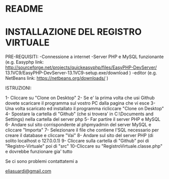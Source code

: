 README
=====================================================================================
INSTALLAZIONE DEL REGISTRO VIRTUALE
=====================================================================================

PRE-REQUISITI:
-Connessione a internet
-Server PHP e MySQL funzionante 
(e.g. Easyphp 
 link: http://sourceforge.net/projects/quickeasyphp/files/EasyPHP-DevServer/
 13.1VC9/EasyPHP-DevServer-13.1VC9-setup.exe/download )
-editor (e.g. NetBeans link: https://netbeans.org/downloads/ )

ISTRUZIONI:

1- Cliccare su "Clone on Desktop"
2- Se e' la prima volta che usi Github dovete scaricare il programma 
   sul vostro PC dalla pagina che vi esce
3- Una volta scaricato ed installato il programma ricliccare "Clone on Desktop"
4- Spostare la cartella di "Github" (che si trovera' in C:\Documents and Settings\)
   nella cartella del server php
5- Far partire il server PHP e MySQL
6- Andare sul sito corrispondente al phpmyadmin del server MySQL e cliccare "Importa"
7- Selezionare il file che contiene l'SQL necessario per 
   creare il database e cliccare "Vai"
8- Andare sul sito del server PHP (di solito localhost o 127.0.0.1)
9- Cliccare sulla cartella di "Github" poi di "Registro-Virtuale" poi di "src" 
10-Cliccare su "RegistroVirtuale.classe.php" e dovrebbe funzionare gia' tutto

Se ci sono problemi contattatemi a 

eliasuardi@gmail.com
